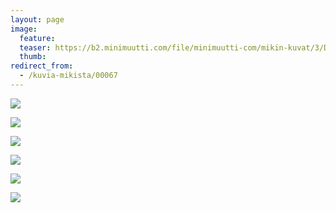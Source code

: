 ```yaml
---
layout: page
image:
  feature:
  teaser: https://b2.minimuutti.com/file/minimuutti-com/mikin-kuvat/3/DS37983-245px.jpg
  thumb:
redirect_from:
  - /kuvia-mikista/00067
---
```


![](https://b2.minimuutti.com/file/minimuutti-com/mikin-kuvat/3/DS37938-800px.jpg)

![](https://b2.minimuutti.com/file/minimuutti-com/mikin-kuvat/3/DS37983-800px.jpg)

![](https://b2.minimuutti.com/file/minimuutti-com/mikin-kuvat/3/DS37984-800px.jpg)

![](https://b2.minimuutti.com/file/minimuutti-com/mikin-kuvat/3/DS37966-800px.jpg)

![](https://b2.minimuutti.com/file/minimuutti-com/mikin-kuvat/3/DS37965-800px.jpg)

![](https://b2.minimuutti.com/file/minimuutti-com/mikin-kuvat/3/DS37995-800px.jpg)

